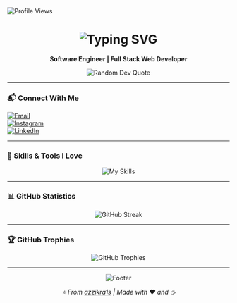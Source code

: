 <img src="https://komarev.com/ghpvc/?username=azzikra1s&label=Profile%20views&color=blueviolet&style=for-the-badge" alt="Profile Views">

<h1 align="center">
  <img src="https://readme-typing-svg.herokuapp.com?font=Fira+Code&weight=600&size=28&pause=1000&color=8A2BE2&center=true&vCenter=true&width=435&lines=Hi+there%2C+I'm+Az+Zikra+%F0%9F%91%8B;Software+Engineer;Full+Stack+Developer" alt="Typing SVG" />
</h1>

<p align="center">
  <strong>Software Engineer | Full Stack Web Developer</strong>
</p>

<p align="center">
  <img src="https://quotes-github-readme.vercel.app/api?type=horizontal&theme=light" alt="Random Dev Quote">
</p>

---

### 📬 Connect With Me

<a href="mailto:azzikra.ismunandar08@gmail.com">
  <img src="https://img.shields.io/badge/Gmail-azzikra.ismunandar08@gmail.com-D14836?style=for-the-badge&logo=gmail&logoColor=white" alt="Email">
</a>
<br>
<a href="https://www.instagram.com/azzikra1s">
  <img src="https://img.shields.io/badge/Instagram-@azzikra1s-E4405F?style=for-the-badge&logo=instagram&logoColor=white" alt="Instagram">
</a>
<br>
<a href="https://www.linkedin.com/in/azzikra1s">
  <img src="https://img.shields.io/badge/LinkedIn-Az%20Zikra%20Ismunandar-0A66C2?style=for-the-badge&logo=linkedin&logoColor=white" alt="LinkedIn">
</a>

---

### 🍃 Skills & Tools I Love

<p align="center">
  <img src="https://skillicons.dev/icons?i=html,css,javascript,php,python,java,bootstrap,figma,tailwind,laravel,nodejs,vue,mysql,mongodb,sqlite,git&theme=light&perline=8" alt="My Skills">
</p>

---

### 📊 GitHub Statistics

<p align="center">
  <img src="https://github-readme-streak-stats.herokuapp.com/?user=azzikra1s&theme=default&hide_border=true&background=ffffff&ring=2e8b57&fire=blueviolet&currStreakLabel=333333" alt="GitHub Streak">
</p>

---

### 🏆 GitHub Trophies

<p align="center">
  <img src="https://github-profile-trophy.vercel.app/?username=azzikra1s&theme=flat&no-frame=true&row=1&column=7&margin-w=15&margin-h=15" alt="GitHub Trophies">
</p>

---

<p align="center">
  <img src="https://capsule-render.vercel.app/api?type=waving&color=gradient&customColorList=12&height=100&section=footer&text=Thanks%20for%20visiting!&fontSize=20&fontColor=fff&animation=twinkling" alt="Footer">
</p>

<p align="center">
  <i>⭐️ From <a href="https://github.com/azzikra1s">azzikra1s</a> | Made with ❤️ and ☕</i>
</p>
